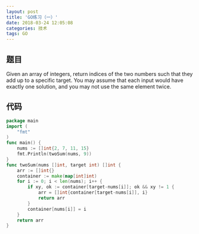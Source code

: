 ```yaml
---
layout: post
title: 'GO练习（一）'
date: 2018-03-24 12:05:08
categories: 技术
tags: GO
---
```


## 题目

Given an array of integers, return indices of the two numbers such that they add up to a specific target.
You may assume that each input would have exactly one solution, and you may not use the same element twice.

## 代码

```GO
package main
import (
	"fmt"
)
func main() {
	nums := []int{2, 7, 11, 15}
	fmt.Println(twoSum(nums, 9))
}
func twoSum(nums []int, target int) []int {
	arr := []int{}
	container := make(map[int]int)
	for i := 0; i < len(nums); i++ {
		if xy, ok := container[target-nums[i]]; ok && xy != 1 {
			arr = []int{container[target-nums[i]], i}
			return arr
		}
		container[nums[i]] = i
	}
	return arr
}
```

